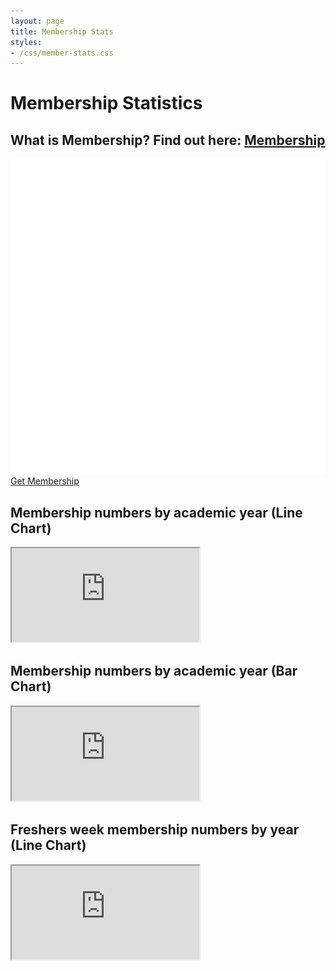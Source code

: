 ```yaml
---
layout: page
title: Membership Stats
styles:
- /css/member-stats.css
---
```



<div class="text-center">

# Membership Statistics

## What is Membership? Find out here: [Membership](/membership)

  <a href="/join" class="button guild-button">
    <img src="/assets/about/guild-logo.svg" class="text-img" alt="">
    Get Membership
  </a>
</div>


## Membership numbers by academic year (Line Chart)

<div class="chart-container">
    <iframe src="https://docs.google.com/spreadsheets/d/e/2PACX-1vRpeB0YUcLxwAPEGcQDSymT-r8g4AlM6P81jhQe0nGQZptLJJlQjx-y4QvngSTJOrDo_Be8YDduv9jR/pubhtml?gid=410461542&amp;single=true&amp;widget=true&amp;headers=false">
    </iframe>
</div>


## Membership numbers by academic year (Bar Chart)

<div class="chart-container">
    <iframe src="https://docs.google.com/spreadsheets/d/e/2PACX-1vRpeB0YUcLxwAPEGcQDSymT-r8g4AlM6P81jhQe0nGQZptLJJlQjx-y4QvngSTJOrDo_Be8YDduv9jR/pubhtml?gid=422493791&amp;single=true&amp;widget=true&amp;headers=false">
    </iframe>
</div>


## Freshers week membership numbers by year (Line Chart)

<div class="chart-container">
    <iframe src="https://docs.google.com/spreadsheets/d/e/2PACX-1vRpeB0YUcLxwAPEGcQDSymT-r8g4AlM6P81jhQe0nGQZptLJJlQjx-y4QvngSTJOrDo_Be8YDduv9jR/pubhtml?gid=594426269&amp;single=true&amp;widget=true&amp;headers=false">
    </iframe>
</div>


